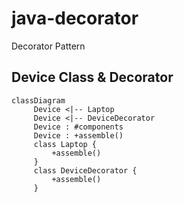 # java-decorator
Decorator Pattern

## Device Class & Decorator
```mermaid
classDiagram
     Device <|-- Laptop
     Device <|-- DeviceDecorator
     Device : #components
     Device : +assemble()
     class Laptop {
         +assemble()
     }
     class DeviceDecorator {
         +assemble()
     }
```